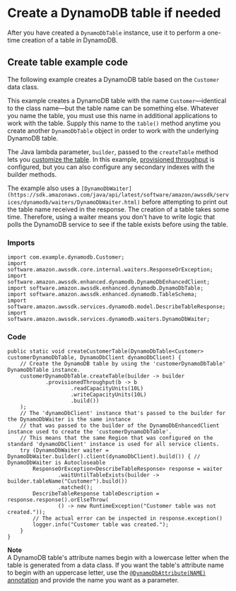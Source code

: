 # Create a DynamoDB table if needed<a name="ddb-en-client-gs-ddbtable"></a>

After you have created a `DynamoDbTable` instance, use it to perform a one\-time creation of a table in DynamoDB\.

## Create table example code<a name="ddb-en-client-gs-ddbtable-createex"></a>

The following example creates a DynamoDB table based on the `Customer` data class\. 

This example creates a DynamoDB table with the name `Customer`—identical to the class name—but the table name can be something else\. Whatever you name the table, you must use this name in additional applications to work with the table\. Supply this name to the `table()` method anytime you create another `DynamoDbTable` object in order to work with the underlying DynamoDB table\.

The Java lambda parameter, `builder`, passed to the `createTable` method lets you [customize the table](https://sdk.amazonaws.com/java/api/latest/software/amazon/awssdk/enhanced/dynamodb/model/CreateTableEnhancedRequest.Builder.html)\. In this example, [provisioned throughput](http://amazonaws.com/amazondynamodb/latest/APIReference/API_ProvisionedThroughput.html) is configured, but you can also configure any secondary indexes with the builder methods\. 

The example also uses a `[DynamoDbWaiter](https://sdk.amazonaws.com/java/api/latest/software/amazon/awssdk/services/dynamodb/waiters/DynamoDbWaiter.html)` before attempting to print out the table name received in the response\. The creation of a table takes some time\. Therefore, using a waiter means you don't have to write logic that polls the DynamoDB service to see if the table exists before using the table\.

### Imports<a name="ddb-en-client-gs-ddbtable-imports"></a>

```
import com.example.dynamodb.Customer;
import software.amazon.awssdk.core.internal.waiters.ResponseOrException;
import software.amazon.awssdk.enhanced.dynamodb.DynamoDbEnhancedClient;
import software.amazon.awssdk.enhanced.dynamodb.DynamoDbTable;
import software.amazon.awssdk.enhanced.dynamodb.TableSchema;
import software.amazon.awssdk.services.dynamodb.model.DescribeTableResponse;
import software.amazon.awssdk.services.dynamodb.waiters.DynamoDbWaiter;
```

### Code<a name="ddb-en-client-gs-ddbtable-code"></a>

```
public static void createCustomerTable(DynamoDbTable<Customer> customerDynamoDbTable, DynamoDbClient dynamoDbClient) {
    // Create the DynamoDB table by using the 'customerDynamoDbTable' DynamoDbTable instance.
    customerDynamoDbTable.createTable(builder -> builder
            .provisionedThroughput(b -> b
                    .readCapacityUnits(10L)
                    .writeCapacityUnits(10L)
                    .build())
    );
    // The 'dynamoDbClient' instance that's passed to the builder for the DynamoDbWaiter is the same instance
    // that was passed to the builder of the DynamoDbEnhancedClient instance used to create the 'customerDynamoDbTable'.
    // This means that the same Region that was configured on the standard 'dynamoDbClient' instance is used for all service clients.
    try (DynamoDbWaiter waiter = DynamoDbWaiter.builder().client(dynamoDbClient).build()) { // DynamoDbWaiter is Autocloseable
        ResponseOrException<DescribeTableResponse> response = waiter
                .waitUntilTableExists(builder -> builder.tableName("Customer").build())
                .matched();
        DescribeTableResponse tableDescription = response.response().orElseThrow(
                () -> new RuntimeException("Customer table was not created."));
        // The actual error can be inspected in response.exception()
        logger.info("Customer table was created.");
    }
}
```

**Note**  
A DynamoDB table's attribute names begin with a lowercase letter when the table is generated from a data class\. If you want the table's attribute name to begin with an uppercase letter, use the [`@DynamoDbAttribute(NAME)` annotation](ddb-en-client-adv-features-inex-attr.md) and provide the name you want as a parameter\.